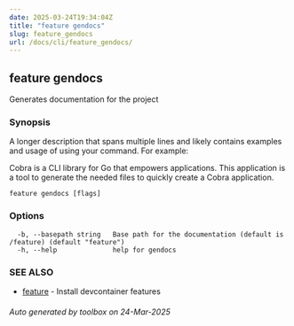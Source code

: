 ```yaml
---
date: 2025-03-24T19:34:04Z
title: "feature gendocs"
slug: feature_gendocs
url: /docs/cli/feature_gendocs/
---
```

## feature gendocs

Generates documentation for the project

### Synopsis

A longer description that spans multiple lines and likely contains examples
and usage of using your command. For example:

Cobra is a CLI library for Go that empowers applications.
This application is a tool to generate the needed files
to quickly create a Cobra application.

```
feature gendocs [flags]
```

### Options

```
  -b, --basepath string   Base path for the documentation (default is /feature) (default "feature")
  -h, --help              help for gendocs
```

### SEE ALSO

* [feature](feature/docs/cli/feature/)	 - Install devcontainer features

###### Auto generated by toolbox on 24-Mar-2025
